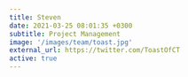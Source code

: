 ```yaml
---
title: Steven
date: 2021-03-25 08:01:35 +0300
subtitle: Project Management
image: '/images/team/toast.jpg'
external_url: https://twitter.com/ToastOfCT
active: true
---
```

